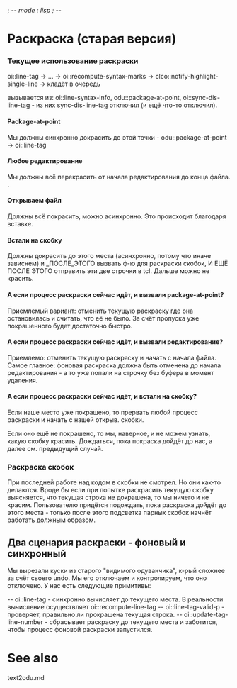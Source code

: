 ﻿; -*- mode : lisp ; -*-

Раскраска (старая версия)
=========


### Текущее использование раскраски


oi::line-tag -> ... -> oi::recompute-syntax-marks -> clco::notify-highlight-single-line -> кладёт в очередь

вызывается из: oi::line-syntax-info, odu::package-at-point, oi::sync-dis-line-tag -
из них sync-dis-line-tag отключил (и ещё что-то отключил).

#### Package-at-point
Мы должны синхронно докрасить до этой точки - odu::package-at-point -> oi::line-tag 

#### Любое редактирование
Мы должны всё перекрасить от начала редактирования до конца файла.
.

#### Открываем файл
Должны всё покрасить, можно асинхронно. Это происходит благодаря вставке.

#### Встали на скобку
Должны докрасить до этого места (асинхронно, потому что иначе зависнем) и _ПОСЛЕ_ЭТОГО
вызвать ф-ю для раскраски скобок, И ЕЩЁ ПОСЛЕ ЭТОГО отправить эти две строчки в tcl.
Дальше можно не красить. 

#### А если процесс раскраски сейчас идёт, и вызвали package-at-point?
Приемлемый вариант: отменить текущую раскраску где она остановилась и считать, что её не было. За счёт пропуска уже покрашенного будет достаточно быстро.

#### А если процесс раскраски сейчас идёт, и вызвали редактирование?
Приемлемо: отменить текущую раскраску и начать с начала файла.
Самое главное: фоновая раскраска должна быть отменена до начала редактирования - а то
уже попали на строчку без буфера в момент удаления. 

#### А если процесс раскраски сейчас идёт, и встали на скобку?
Если наше место уже покрашено, то прервать любой процесс раскраски и
начать с нашей открыв. скобки.

Если оно ещё не покрашено, то мы, наверное, и не можем узнать, какую скобку красить.
Дождаться, пока покраска дойдёт до нас, а далее см. предыдущий случай. 

### Раскраска скобок
При последней работе над кодом в скобки не смотрел. Но они как-то делаются. 
Вроде бы если при попытке раскрасить текущую скобку выясняется, что текущая строка не докрашена,
то мы ничего и не красим. Пользователю придётся подождать, пока раскраска дойдёт до этого места - 
только после этого подсветка парных скобок начнёт работать должным образом. 


Два сценария раскраски - фоновый и синхронный
--------------
Мы вырезали куски из старого "видимого одуванчика", к-рый сложнее за счёт своего undo. 
Мы его отключаем и контролируем, что оно отключено. У нас есть следующие примитивы:

-- oi::line-tag - синхронно вычисляет до текущего места. В реальности вычисление осуществляет 
      oi::recompute-line-tag
-- oi::line-tag-valid-p - проверяет, правильно ли прокрашена текущая строка.
-- oi::update-tag-line-number - сбрасывает раскраску до текущего места и заботится, чтобы процесс фоновой раскраски запустился. 

See also
========
text2odu.md
